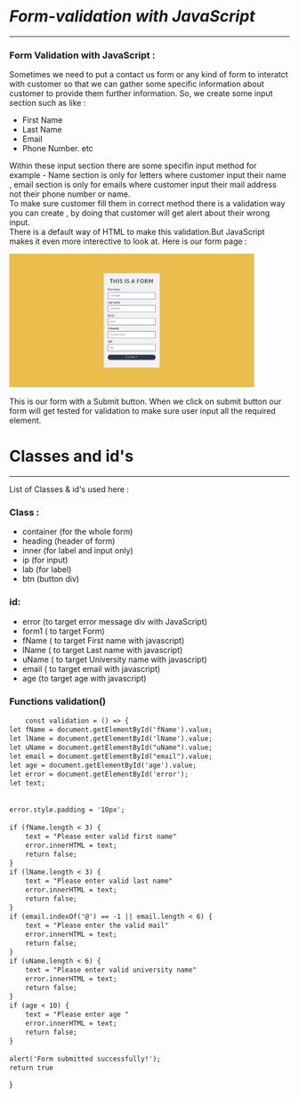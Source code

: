 # *Form-validation with JavaScript*
---
 ### **Form Validation with JavaScript :**
 Sometimes we need to put a contact us form or any kind of form to interatct with customer so that we can gather some specific information about customer to provide them further information. So, we create some input section such as like :

 - First Name
 - Last Name
 - Email
 - Phone Number.
etc

Within these input section there are some specifin input method for example - Name section is only for letters where customer input their name , email section is only for emails where customer input their mail address not their phone number or name.  
To make sure customer fill them in correct method there is a validation way you can create , by doing that customer will get alert about their wrong input.  
There is a default way of HTML to make this validation.But JavaScript makes it even more interective to look at. Here is our form page :

<img src='./images/ss1.png' height='240px' width='440px' >  
  

This is our form with a Submit button. When we click on submit button our form will get tested for validation to make sure user input all the required element.

# Classes and id's
---
List of Classes & id's used here :  

### Class :
- container (for the whole form)
- heading (header of form)
- inner (for label and input only)
- ip (for input)
- lab (for label)
- btn (button div)

### id: 

- error (to target error message div with JavaScript)
- form1 ( to target Form)
- fName ( to target First name with javascript)
- lName ( to target Last name with javascript)
- uName ( to target University name with javascript)
- email ( to target email with javascript)
- age (to target age with javascript)

### Functions validation()
        const validation = () => {
    let fName = document.getElementById('fName').value;
    let lName = document.getElementById('lName').value;
    let uName = document.getElementById("uName").value;
    let email = document.getElementById("email").value;
    let age = document.getElementById('age').value;
    let error = document.getElementById('error');
    let text;


    error.style.padding = '10px';

    if (fName.length < 3) {
        text = "Please enter valid first name"
        error.innerHTML = text;
        return false;
    }
    if (lName.length < 3) {
        text = "Please enter valid last name"
        error.innerHTML = text;
        return false;
    }
    if (email.indexOf('@') == -1 || email.length < 6) {
        text = "Please enter the valid mail"
        error.innerHTML = text;
        return false;
    }
    if (uName.length < 6) {
        text = "Please enter valid university name"
        error.innerHTML = text;
        return false;
    }
    if (age < 10) {
        text = "Please enter age "
        error.innerHTML = text;
        return false;
    }

    alert('Form submitted successfully!');
    return true

}

       


